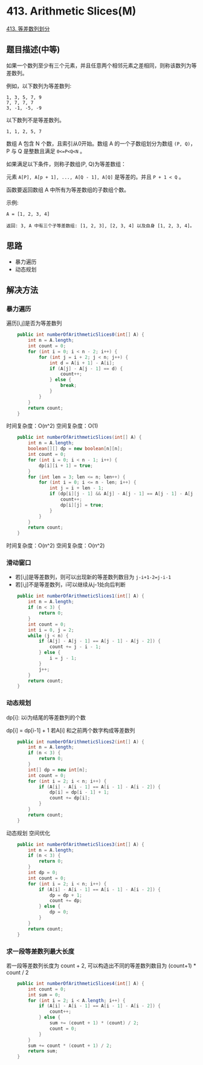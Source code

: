 
# 413. Arithmetic Slices(M)

[413. 等差数列划分](https://leetcode-cn.com/problems/arithmetic-slices/)

## 题目描述(中等)

如果一个数列至少有三个元素，并且任意两个相邻元素之差相同，则称该数列为等差数列。

例如，以下数列为等差数列:
```
1, 3, 5, 7, 9
7, 7, 7, 7
3, -1, -5, -9
```
以下数列不是等差数列。
```
1, 1, 2, 5, 7
```

数组 A 包含 N 个数，且索引从0开始。数组 A 的一个子数组划分为数组 `(P, Q)`，P 与 Q 是整数且满足 `0<=P<Q<N` 。

如果满足以下条件，则称子数组(P, Q)为等差数组：

元素 `A[P], A[p + 1], ..., A[Q - 1], A[Q]` 是等差的。并且 `P + 1 < Q` 。

函数要返回数组 A 中所有为等差数组的子数组个数。

示例:
```
A = [1, 2, 3, 4]

返回: 3, A 中有三个子等差数组: [1, 2, 3], [2, 3, 4] 以及自身 [1, 2, 3, 4]。
```
## 思路

- 暴力遍历
- 动态规划

## 解决方法

### 暴力遍历

遍历[i,j]是否为等差数列

```java
    public int numberOfArithmeticSlices0(int[] A) {
        int n = A.length;
        int count = 0;
        for (int i = 0; i < n - 2; i++) {
            for (int j = i + 2; j < n; j++) {
                int d = A[i + 1] - A[i];
                if (A[j] - A[j - 1] == d) {
                    count++;
                } else {
                    break;
                }
            }
        }
        return count;
    }
```
时间复杂度：O(n^2)
空间复杂度：O(1)

```java
    public int numberOfArithmeticSlices(int[] A) {
        int n = A.length;
        boolean[][] dp = new boolean[n][n];
        int count = 0;
        for (int i = 0; i < n - 1; i++) {
            dp[i][i + 1] = true;
        }
        for (int len = 3; len <= n; len++) {
            for (int i = 0; i <= n - len; i++) {
                int j = i + len - 1;
                if (dp[i][j - 1] && A[j] - A[j - 1] == A[j - 1] - A[j - 2]) {
                    count++;
                    dp[i][j] = true;
                }
            }
        }
        return count;
    }
```

时间复杂度：O(n^2)
空间复杂度：O(n^2)

### 滑动窗口

- 若[i,j]是等差数列，则可以出现新的等差数列数目为 `j-i+1-2=j-i-1`
- 若[i,j]不是等差数列，i可以继续从j-1处向后判断

```java
    public int numberOfArithmeticSlices1(int[] A) {
        int n = A.length;
        if (n < 3) {
            return 0;
        }
        int count = 0;
        int i = 0, j = 2;
        while (j < n) {
            if (A[j] - A[j - 1] == A[j - 1] - A[j - 2]) {
                count += j - i - 1;
            } else {
                i = j - 1;
            }
            j++;
        }
        return count;
    }

```

### 动态规划

dp[i]: 以i为结尾的等差数列的个数

dp[i] = dp[i-1] + 1 若A[i] 和之前两个数字构成等差数列

```java
    public int numberOfArithmeticSlices2(int[] A) {
        int n = A.length;
        if (n < 3) {
            return 0;
        }
        int[] dp = new int[n];
        int count = 0;
        for (int i = 2; i < n; i++) {
            if (A[i] - A[i - 1] == A[i - 1] - A[i - 2]) {
                dp[i] = dp[i - 1] + 1;
                count += dp[i];
            }
        }
        return count;
    }
```

动态规划 空间优化

```java
    public int numberOfArithmeticSlices3(int[] A) {
        int n = A.length;
        if (n < 3) {
            return 0;
        }
        int dp = 0;
        int count = 0;
        for (int i = 2; i < n; i++) {
            if (A[i] - A[i - 1] == A[i - 1] - A[i - 2]) {
                dp = dp + 1;
                count += dp;
            } else {
                dp = 0;
            }
        }
        return count;
    }
```
### 求一段等差数列最大长度

若一段等差数列长度为 count + 2, 可以构造出不同的等差数列数目为 (count+1) * count / 2

```java
    public int numberOfArithmeticSlices4(int[] A) {
        int count = 0;
        int sum = 0;
        for (int i = 2; i < A.length; i++) {
            if (A[i] - A[i - 1] == A[i - 1] - A[i - 2]) {
                count++;
            } else {
                sum += (count + 1) * (count) / 2;
                count = 0;
            }
        }
        sum += count * (count + 1) / 2;
        return sum;
    }

```

